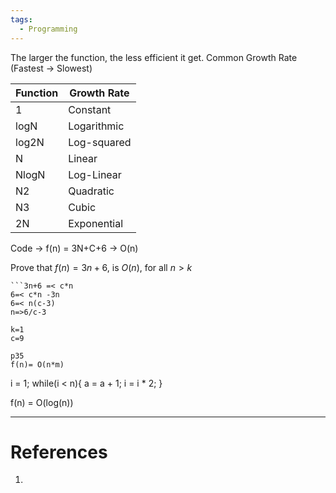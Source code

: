 ```yaml
---
tags:
  - Programming
---
```


The larger the function, the less efficient it get.
Common Growth Rate (Fastest → Slowest)

| Function | Growth Rate |
| -------- | ----------- |
| 1        | Constant    |
| logN     | Logarithmic |
| log2N    | Log-squared |
| N        | Linear      |
| NlogN    | Log-Linear  |
| N2       | Quadratic   |
| N3       | Cubic       |
| 2N       | Exponential |



Code → f(n) = 3N+C+6 → O(n)

Prove that $f(n) = 3n+6$, is $O(n)$, for all $n > k$

```
```3n+6 =< c*n
6=< c*n -3n
6=< n(c-3)
n=>6/c-3

k=1
c=9

p35
f(n)= O(n*m)
```

i = 1;
while(i < n){
a = a + 1;
i = i * 2;
}

f(n) = O(log(n))

---
# References
1. 
